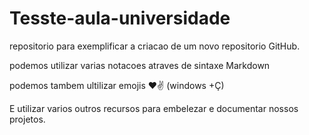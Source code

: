 # Tesste-aula-universidade
repositorio para exemplificar a criacao de um novo repositorio GitHub.

podemos utilizar varias notacoes atraves de sintaxe Markdown

podemos tambem ultilizar emojis ❤✌ (windows +Ç)

E utilizar varios outros recursos para embelezar e documentar nossos projetos.
